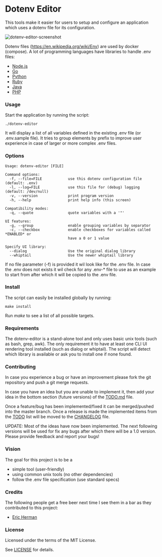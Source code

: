 # Dotenv Editor
This tools make it easier for users to setup and configure an application
which uses a dotenv file for its configuration.

![dotenv-editor-screenshot](https://user-images.githubusercontent.com/503929/91663533-bd27c080-eae9-11ea-9d1d-9e2196b23b11.png)

Dotenv files (https://en.wikipedia.org/wiki/Env) are used by docker (compose).
A lot of programming languages have libraries to handle .env files:
* [Node.js](https://github.com/motdotla/dotenv)
* [Go](https://github.com/joho/godotenv)
* [Python](https://github.com/theskumar/python-dotenv)
* [Ruby](https://github.com/bkeepers/dotenv)
* [Java](https://github.com/cdimascio/java-dotenv)
* [PHP](https://github.com/vlucas/phpdotenv)


### Usage
Start the application by running the script:

```
./dotenv-editor
```

It will display a list of all variables defined in the existing .env file (or
.env.sample file). It tries to group elements by prefix to improve user
experience in case of larger or more complex .env files.

### Options
```
Usage: dotenv-editor [FILE]

Command options:
  -f, --file=FILE            use this dotenv configuration file (default: .env)
  -l, --log=FILE             use this file for (debug) logging (default: /dev/null)
  -v, --version              print program version
  -h, --help                 print help info (this screen)

Compatibility modes:
  -q, --quote                quote variables with a '"'

UI features:
  -g, --group                enable grouping variables by separator
  -c, --checkbox             enable checkboxes for variables called *ENABLED* or
                             have a 0 or 1 value

Specify UI library:
  --dialog                   Use the original dialog library
  --whiptail                 Use the newer whiptail library
```

If no file parameter (-f) is provided it wil look like for the .env file. In
case the .env does not exists it wil check for any .env-* file to use as an
example to start from after which it will be copied to the .env file.


### Install
The script can easily be installed globally by running:
```
make install
```
Run *make* to see a list of all possible targets.


### Requirements
The dotenv-editor is a stand-alone tool and only uses basic unix tools (such as
bash, grep, awk). The only requirement it to have at least one CLI UI rendering
tool installed (such as dialog or whiptail). The script will detect which
library is available or ask you to install one if none found.


### Contributing
In case you experience a bug or have an improvement please fork the git repository and push a git merge requests. 

In case you have an idea but you are unable to implement it, then add your idea in the bottom section (future versions) of the [TODO.md](TODO.md) file. 

Once a feature/bug has been implemented/fixed it can be merged/pushed into the master branch. Once a release is made the implemented items from the [TODO](TODO.md) list will be moved to the [CHANGELOG](CHANGELOG.md) file.

UPDATE: Most of the ideas have now been implemented. The next following versions will be used for fix any bugs after which there will be a 1.0 version. Please provide feedback and report your bugs!

### Vision
The goal for this project is to be a
* simple tool (user-friendly)
* using common unix tools (no other dependencies)
* follow the .env file specification (use standard specs)


### Credits
The following people get a free beer next time I see them in a bar as they contributed to this project:
* [Eric Herman](https://github.com/ericherman)


### License
Licensed under the terms of the MIT License.

See [LICENSE](LICENSE) for details.
